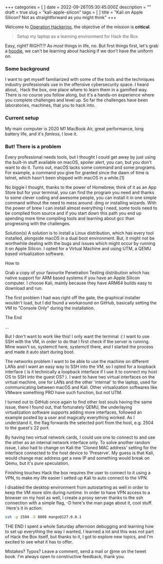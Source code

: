 +++
categories = [ ]
date = 2022-09-26T05:30:45.000Z
description = ""
draft = true
slug = "kali-apple-silicon"
tags = [ ]
title = "Kali on Apple Silicon? Not as straightforward as you might think"
+++


Welcome to [Operation Hackerino](https://youtu.be/g6tuepmUmJg?t=10), the objective of the mission is **critical**.

> Setup my laptop as a learning environment for Hack the Box

Easy, right? RIGHT!? As *most* things in life, no.
But first things first, let's grab a [hoodie](https://stockx.com/en-gb/anti-social-social-club-x-hello-kitty-hoodie-black), we can't be learning about hacking if we don't have the uniform on.

### Some background
I want to get myself familiarized with some of the tools and the techniques industry professionals use in the offensive cybersecurity space. I heard about, ⁣
Hack the box, one place where to learn them in a gamified way. There is no course you follow along, but it's a hands-on experience where you complete challenges and level up.
So far the challenges have been laboratories, machines, that you to hack into.

### Current setup
My main computer is 2020 M1 MacBook Air, great performance, long battery life, and it's *fanless*, I love it.

### But! There is a problem
Every professional needs tools, but I thought I could get away by just using the built-in stuff available on macOS, spoiler alert, you can, but you don't want to do it.
Turns out, macOS lacks some command and some programs. For example, a command you give for granted since the dawn of time is telnet, which hasn't been shipped with macOS in a while.[1]

No biggie I thought, thanks to the power of Homebrew, think of it as an App Store but for your terminal, you can find the program you need and thanks to some clever coding and awesome people, you can install it in one simple command without the need to mess around .dmg or installing wizards.
With the power of brew I can install almost everything I need, some tools need to be complied from source and if you start down this path you end up spending more time compiling tools and learning about gcc than progressing with the challenges.

Solution(s)
A solution is to install a Linux distribution, which has every tool installed, alongside macOS in a dual boot environment. But, it might not be worthwhile dealing with the bugs and issues which might occur by running it on Apple Silicon.
I opted for a Virtual Machine and using UTM, a QEMU based virtualization software.

How to

Grab a copy of your favourite Penetration Testing distribution which has native support for ARM based systems if you have an Apple Silicon computer.
I choose Kali, mainly because they have ARM64 builds easy to download and run.

The first problem I had was right off the gate, the graphical installer wouldn't load, but I did found a workaround on GitHub, basically setting the VM to "Console Only" during the installation.


The End


...

But I don't want to work like this! I only want the terminal :(
I want to use SSH with the VM, in order to do that I first check if the server is running. Mine wasn't so, systemctl here, systemctl there, and I started the process and made it auto start during boot.

The networks problem
I want to be able to use the machine on different LANs and I want an easy way to SSH into the VM, so I opted for a loopback interface (<sidenote> is it technically a loopback interface if I use it to connect my host OS to SSH into the guest OS? </sidenote>).
I want to have two virtual interfaces on the virtual machine, one for LANs and the other 'internal' to the laptop, used for communicating between macOS and Kali.
Other virtualization softwares like VMware something PRO have such function, but not UTM.

I turned out to GitHub once again to find other lost souls having the same issue, there I found out, that fortunately QEMU, the underlaying virtualization software supports adding more interfaces, followed an example posted by a user and magically everything worked.
As I understand it, the flag forwards the selected port from the host, e.g. 2504 to the guest's 22 port.

By having two virtual network cards, I could use one to connect to and use the other as an internal network interface only.
To solve another random issue, I also had to change on Kali the 'Cloned MAC address' setting for the interface connected to the host device to 'Preserve'.
My guess is that Kali, would change mac address get a new IP and something would break on Qemu, but it's pure speculation.

Finishing touches
Hack the box requires the user to connect to it using a VPN, to make my life easier I setted up Kali to auto connect to the VPN.

I disabled the desktop environment from autostarting as well in order to keep the VM more slim during runtime.
In order to have VPN access to a browser on my host as well, I create a proxy server thanks to the ssh connection with a simple flag, -D here's the man page about it, cool stuff.  Here's it in action:
```bash
ssh -p 2504 -D 8080 mango@127.0.0.1
```
THE END
I spent a whole Saturday afternoon debugging and learning how to set up everything the way I wanted, I learned a lot and this was not part of Hack the Box itself, but thanks to it, I got to explore new topics, and I'm excited to see what it has to offer.

Mistakes? Typos?
Leave a comment, send a mail or @me on the tweet book. I'm always open to constructive feedback, thank you.